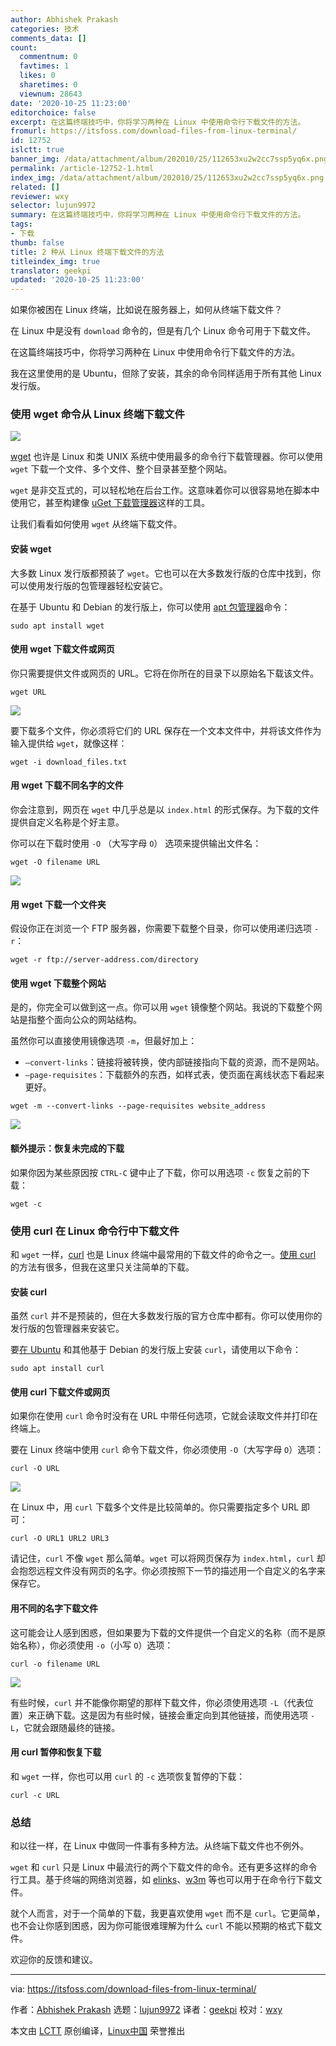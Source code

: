 ```yaml
---
author: Abhishek Prakash
categories: 技术
comments_data: []
count:
  commentnum: 0
  favtimes: 1
  likes: 0
  sharetimes: 0
  viewnum: 28643
date: '2020-10-25 11:23:00'
editorchoice: false
excerpt: 在这篇终端技巧中，你将学习两种在 Linux 中使用命令行下载文件的方法。
fromurl: https://itsfoss.com/download-files-from-linux-terminal/
id: 12752
islctt: true
banner_img: /data/attachment/album/202010/25/112653xu2w2cc7ssp5yq6x.png
permalink: /article-12752-1.html
index_img: /data/attachment/album/202010/25/112653xu2w2cc7ssp5yq6x.png.thumb.jpg
related: []
reviewer: wxy
selector: lujun9972
summary: 在这篇终端技巧中，你将学习两种在 Linux 中使用命令行下载文件的方法。
tags:
- 下载
thumb: false
title: 2 种从 Linux 终端下载文件的方法
titleindex_img: true
translator: geekpi
updated: '2020-10-25 11:23:00'
---
```


如果你被困在 Linux 终端，比如说在服务器上，如何从终端下载文件？


在 Linux 中是没有 `download` 命令的，但是有几个 Linux 命令可用于下载文件。


在这篇终端技巧中，你将学习两种在 Linux 中使用命令行下载文件的方法。


我在这里使用的是 Ubuntu，但除了安装，其余的命令同样适用于所有其他 Linux 发行版。


### 使用 wget 命令从 Linux 终端下载文件


![](/data/attachment/album/202010/25/112653xu2w2cc7ssp5yq6x.png)


[wget](https://www.gnu.org/software/wget/) 也许是 Linux 和类 UNIX 系统中使用最多的命令行下载管理器。你可以使用 `wget` 下载一个文件、多个文件、整个目录甚至整个网站。


`wget` 是非交互式的，可以轻松地在后台工作。这意味着你可以很容易地在脚本中使用它，甚至构建像 [uGet 下载管理器](https://itsfoss.com/install-latest-uget-ubuntu-linux-mint/)这样的工具。


让我们看看如何使用 `wget` 从终端下载文件。


#### 安装 wget


大多数 Linux 发行版都预装了 `wget`。它也可以在大多数发行版的仓库中找到，你可以使用发行版的包管理器轻松安装它。


在基于 Ubuntu 和 Debian 的发行版上，你可以使用 [apt 包管理器](https://itsfoss.com/apt-command-guide/)命令：



```
sudo apt install wget

```

#### 使用 wget 下载文件或网页


你只需要提供文件或网页的 URL。它将在你所在的目录下以原始名下载该文件。



```
wget URL

```

![](/data/attachment/album/202010/25/112659fxda0lthgcchug4p.png)


要下载多个文件，你必须将它们的 URL 保存在一个文本文件中，并将该文件作为输入提供给 `wget`，就像这样：



```
wget -i download_files.txt

```

#### 用 wget 下载不同名字的文件


你会注意到，网页在 `wget` 中几乎总是以 `index.html` 的形式保存。为下载的文件提供自定义名称是个好主意。


你可以在下载时使用 `-O` （大写字母 `O`） 选项来提供输出文件名：



```
wget -O filename URL

```

![](/data/attachment/album/202010/25/112414rvk25kjjk5cjy5by.png)


#### 用 wget 下载一个文件夹


假设你正在浏览一个 FTP 服务器，你需要下载整个目录，你可以使用递归选项 `-r`：



```
wget -r ftp://server-address.com/directory

```

#### 使用 wget 下载整个网站


是的，你完全可以做到这一点。你可以用 `wget` 镜像整个网站。我说的下载整个网站是指整个面向公众的网站结构。


虽然你可以直接使用镜像选项 `-m`，但最好加上：


* `–convert-links`：链接将被转换，使内部链接指向下载的资源，而不是网站。
* `–page-requisites`：下载额外的东西，如样式表，使页面在离线状态下看起来更好。



```
wget -m --convert-links --page-requisites website_address

```

![](/data/attachment/album/202010/25/112416h9jgg43t7hul7mt5.png)


#### 额外提示：恢复未完成的下载


如果你因为某些原因按 `CTRL-C` 键中止了下载，你可以用选项 `-c` 恢复之前的下载：



```
wget -c

```

### 使用 curl 在 Linux 命令行中下载文件


和 `wget` 一样，[curl](https://curl.haxx.se/) 也是 Linux 终端中最常用的下载文件的命令之一。[使用 curl](https://linuxhandbook.com/curl-command-examples/) 的方法有很多，但我在这里只关注简单的下载。


#### 安装 curl


虽然 `curl` 并不是预装的，但在大多数发行版的官方仓库中都有。你可以使用你的发行版的包管理器来安装它。


要[在 Ubuntu](https://itsfoss.com/install-curl-ubuntu/) 和其他基于 Debian 的发行版上安装 `curl`，请使用以下命令：



```
sudo apt install curl

```

#### 使用 curl 下载文件或网页


如果你在使用 `curl` 命令时没有在 URL 中带任何选项，它就会读取文件并打印在终端上。


要在 Linux 终端中使用 `curl` 命令下载文件，你必须使用 `-O`（大写字母 `O`）选项：



```
curl -O URL

```

![](/data/attachment/album/202010/25/112701arpm5ii5rpm3obrd.png)


在 Linux 中，用 `curl` 下载多个文件是比较简单的。你只需要指定多个 URL 即可：



```
curl -O URL1 URL2 URL3

```

请记住，`curl` 不像 `wget` 那么简单。`wget` 可以将网页保存为 `index.html`，`curl` 却会抱怨远程文件没有网页的名字。你必须按照下一节的描述用一个自定义的名字来保存它。


#### 用不同的名字下载文件


这可能会让人感到困惑，但如果要为下载的文件提供一个自定义的名称（而不是原始名称），你必须使用 `-o`（小写 `O`）选项：



```
curl -o filename URL

```

![](/data/attachment/album/202010/25/112422gsj0sws9scwsjr2v.png)


有些时候，`curl` 并不能像你期望的那样下载文件，你必须使用选项 `-L`（代表位置）来正确下载。这是因为有些时候，链接会重定向到其他链接，而使用选项 `-L`，它就会跟随最终的链接。


#### 用 curl 暂停和恢复下载


和 `wget` 一样，你也可以用 `curl` 的 `-c` 选项恢复暂停的下载：



```
curl -c URL

```

### 总结


和以往一样，在 Linux 中做同一件事有多种方法。从终端下载文件也不例外。


`wget` 和 `curl` 只是 Linux 中最流行的两个下载文件的命令。还有更多这样的命令行工具。基于终端的网络浏览器，如 [elinks](http://elinks.or.cz/)、[w3m](http://w3m.sourceforge.net/) 等也可以用于在命令行下载文件。


就个人而言，对于一个简单的下载，我更喜欢使用 `wget` 而不是 `curl`。它更简单，也不会让你感到困惑，因为你可能很难理解为什么 `curl` 不能以预期的格式下载文件。


欢迎你的反馈和建议。




---


via: <https://itsfoss.com/download-files-from-linux-terminal/>


作者：[Abhishek Prakash](https://itsfoss.com/author/abhishek/) 选题：[lujun9972](https://github.com/lujun9972) 译者：[geekpi](https://github.com/geekpi) 校对：[wxy](https://github.com/wxy)


本文由 [LCTT](https://github.com/LCTT/TranslateProject) 原创编译，[Linux中国](https://linux.cn/) 荣誉推出